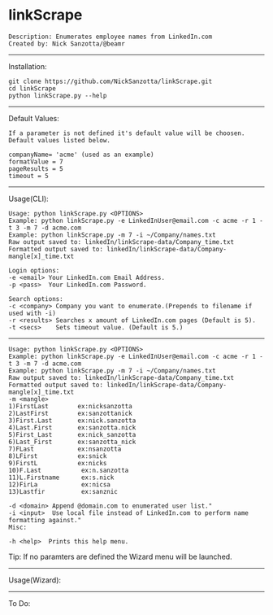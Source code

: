 # linkScrape

    Description: Enumerates employee names from LinkedIn.com
    Created by: Nick Sanzotta/@beamr

***
Installation:

    git clone https://github.com/NickSanzotta/linkScrape.git
    cd linkScrape
    python linkScrape.py --help

***
Default Values:

    If a parameter is not defined it's default value will be choosen.
    Default values listed below.
  
    companyName= 'acme' (used as an example)
    formatValue = 7
    pageResults = 5
    timeout = 5
    
***
Usage(CLI):

    Usage: python linkScrape.py <OPTIONS>
    Example: python linkScrape.py -e LinkedInUser@email.com -c acme -r 1 -t 3 -m 7 -d acme.com
    Example: python linkScrape.py -m 7 -i ~/Company/names.txt
    Raw output saved to: linkedIn/linkScrape-data/Company_time.txt
    Formatted output saved to: linkedIn/linkScrape-data/Company-mangle[x]_time.txt
    
    Login options:
    -e <email> Your LinkedIn.com Email Address.
    -p <pass>  Your LinkedIn.com Password.
    
    Search options:
    -c <company> Company you want to enumerate.(Prepends to filename if used with -i) 
    -r <results> Searches x amount of LinkedIn.com pages (Default is 5).
    -t <secs>    Sets timeout value. (Default is 5.)
  ***
    Usage: python linkScrape.py <OPTIONS>
    Example: python linkScrape.py -e LinkedInUser@email.com -c acme -r 1 -t 3 -m 7 -d acme.com
    Example: python linkScrape.py -m 7 -i ~/Company/names.txt
    Raw output saved to: linkedIn/linkScrape-data/Company_time.txt
    Formatted output saved to: linkedIn/linkScrape-data/Company-mangle[x]_time.txt
    -m <mangle>
    1)FirstLast        ex:nicksanzotta
    2)LastFirst        ex:sanzottanick
    3)First.Last       ex:nick.sanzotta
    4)Last.First       ex:sanzotta.nick
    5)First_Last       ex:nick_sanzotta
    6)Last_First       ex:sanzotta_nick
    7)FLast            ex:nsanzotta
    8)LFirst           ex:snick
    9)FirstL           ex:nicks
    10)F.Last           ex:n.sanzotta
    11)L.Firstname      ex:s.nick
    12)FirLa            ex:nicsa
    13)Lastfir          ex:sanznic  
  
    -d <domain> Append @domain.com to enumerated user list."
    -i <input>  Use local file instead of LinkedIn.com to perform name formatting against."
    Misc:
    
    -h <help>  Prints this help menu.
  
  Tip:
  If no paramters are defined the Wizard menu will be launched.

***
Usage(Wizard):

***
To Do:

